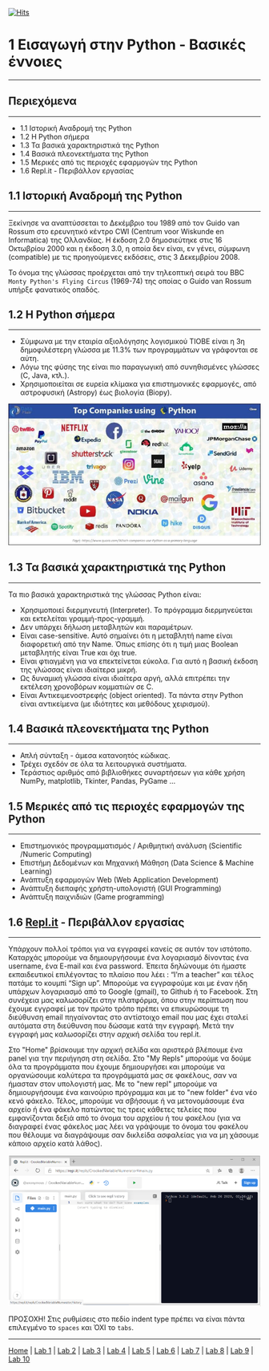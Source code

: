 [![Hits](https://hits.seeyoufarm.com/api/count/incr/badge.svg?url=https%3A%2F%2Fgithub.com%2FEffie375%2FTPTE_PLR&count_bg=%2379C83D&title_bg=%23555555&icon=&icon_color=%23E7E7E7&title=hits&edge_flat=false)](https://hits.seeyoufarm.com)

# 1 Εισαγωγή στην Python - Βασικές έννοιες

---

## Περιεχόμενα

---

- 1.1 Ιστορική Αναδρομή της Python
- 1.2 Η Python σήμερα
- 1.3 Τα βασικά χαρακτηριστικά της Python
- 1.4 Βασικά πλεονεκτήματα της Python
- 1.5 Μερικές από τις περιοχές εφαρμογών της Python
- 1.6 Repl.it - Περιβάλλον εργασίας

## 1.1 Ιστορική Αναδρομή της Python

---

Ξεκίνησε να αναπτύσσεται το Δεκέμβριο του 1989 από τον Guido van Rossum στο ερευνητικό κέντρο CWI (Centrum voor Wiskunde en Informatica) της Ολλανδίας. Η έκδοση 2.0 δημοσιεύτηκε στις 16 Οκτωβρίου 2000 και η έκδοση 3.0, η οποία δεν είναι, εν γένει, σύμφωνη (compatible) με τις προηγούμενες εκδόσεις, στις 3 Δεκεμβρίου 2008.

Το όνομα της γλώσσας προέρχεται από την τηλεοπτική σειρά του BBC `Monty Python's Flying Circus` (1969-74) της οποίας ο Guido van Rossum υπήρξε φανατικός οπαδός.

## 1.2 Η Python σήμερα

---

- Σύμφωνα με την εταιρία αξιολόγησης λογισμικού TIOBE είναι η 3η δημοφιλέστερη γλώσσα με 11.3% των προγραμμάτων να γράφονται σε αύτη.
- Λόγω της φύσης της είναι πιο παραγωγική από συνηθισμένες γλώσσες (C, Java, κτλ.).
- Χρησιμοποιείται σε ευρεία κλίμακα για επιστημονικές εφαρμογές, από αστροφυσική (Astropy) έως βιολογία (Biopy).

![Python](../images/top_companies_using_python.jpg)

## 1.3 Τα βασικά χαρακτηριστικά της Python

---

Τα πιο βασικά χαρακτηριστικά της γλώσσας Python είναι:

- Χρησιμοποιεί διερμηνευτή (Interpreter). Το πρόγραμμα διερμηνεύεται και εκτελείται γραμμή-προς-γραμμή.
- Δεν υπάρχει δήλωση μεταβλητών και παραμέτρων.
- Είναι case-sensitive. Αυτό σημαίνει ότι η μεταβλητή name είναι διαφορετική από την Name. Όπως επίσης ότι η τιμή μιας Boolean μεταβλητής είναι True και όχι true.
- Είναι φτιαγμένη για να επεκτείνεται εύκολα. Για αυτό η βασική έκδοση της γλώσσας είναι ιδιαίτερα μικρή.
- Ως δυναμική γλώσσα είναι ιδιαίτερα αργή, αλλά επιτρέπει την εκτέλεση χρονοβόρων κομματιών σε C.
- Είναι Αντικειμενοστρεφής (object oriented). Τα πάντα στην Python είναι αντικείμενα (με ιδιότητες και μεθόδους χειρισμού).

## 1.4 Βασικά πλεονεκτήματα της Python

---

- Απλή σύνταξη - άμεσα κατανοητός κώδικας.
- Τρέχει σχεδόν σε όλα τα λειτουργικά συστήματα. 
- Τεράστιος αριθμός από βιβλιοθήκες συναρτήσεων για κάθε χρήση NumPy, matplotlib, Tkinter, Pandas, PyGame ...

## 1.5 Μερικές από τις περιοχές εφαρμογών της Python

---

- Επιστημονικός προγραμματισμός / Αριθμητική ανάλυση (Scientific /Numeric Computing)
- Επιστήμη Δεδομένων και Μηχανική Μάθηση (Data Science & Machine Learning)
- Ανάπτυξη εφαρμογών Web (Web Application Development)
- Ανάπτυξη διεπαφής χρήστη-υπολογιστή (GUI Programming)
- Ανάπτυξη παιχνιδιών (Game programming)

## 1.6 [Repl.it](https://repl.it/) - Περιβάλλον εργασίας

---

Υπάρχουν πολλοί τρόποι για να εγγραφεί κανείς σε αυτόν τον ιστότοπο. Καταρχάς μπορούμε να δημιουργήσουμε ένα λογαριασμό δίνοντας ένα username, ένα E-mail και ένα password. Έπειτα δηλώνουμε ότι ήμαστε εκπαιδευτικοί επιλέγοντας το πλαίσιο που λέει : “I’m a teacher” και τέλος πατάμε το κουμπί “Sign up”. Μπορούμε να εγγραφούμε και με έναν ήδη υπάρχων λογαριασμό από το Google (gmail), το Github ή το Facebook. Στη συνέχεια μας καλωσορίζει στην πλατφόρμα, όπου στην περίπτωση που έχουμε εγγραφεί με τον πρώτο τρόπο πρέπει να επικυρώσουμε τη διεύθυνση email πηγαίνοντας στο αντίστοιχο email που μας έχει σταλεί αυτόματα στη διεύθυνση που δώσαμε κατά την εγγραφή. Μετά την εγγραφή μας καλωσορίζει στην αρχική σελίδα του repl.it.

Στο "Home" βρίσκουμε την αρχική σελίδα και αριστερά βλέπουμε ένα panel για την περιήγηση στη σελίδα. Στο "My Repls" μπορούμε να δούμε όλα τα προγράμματα που έχουμε δημιουργήσει και μπορούμε να οργανώσουμε καλύτερα τα προγράμματά μας σε φακέλους, σαν να ήμασταν στον υπολογιστή μας. Με το "new repl" μπορούμε να δημιουργήσουμε ένα καινούριο πρόγραμμα και με το "new folder" ένα νέο κενό φάκελο. Τέλος, μπορούμε να σβήσουμε ή να μετονομάσουμε ένα αρχείο ή ένα φάκελο πατώντας τις τρεις κάθετες τελείες που εμφανίζονται δεξιά από το όνομα του αρχείου ή του φακέλου (για να διαγραφεί ένας φάκελος μας λέει να γράψουμε το όνομα του φακέλου που θέλουμε να διαγράψουμε σαν δικλείδα ασφαλείας για να μη χάσουμε κάποιο αρχείο κατά λάθος).

![Repl.it](../images/Replit.PNG)

ΠΡΟΣΟΧΗ! Στις ρυθμίσεις στο πεδίο indent type πρέπει να είναι πάντα επιλεγμένο το `spaces` και ΌΧΙ το `tabs`.

---

[Home](../README.md) | [Lab 1](lab_01.md) | [Lab 2](lab_02.md) | [Lab 3](lab_03.md) | [Lab 4](lab_04.md) | [Lab 5](lab_05.md) | [Lab 6](lab_06.md) | [Lab 7](lab_07.md) | [Lab 8](lab_08.md) | [Lab 9](lab_09.md) | [Lab 10](lab_10.md)
